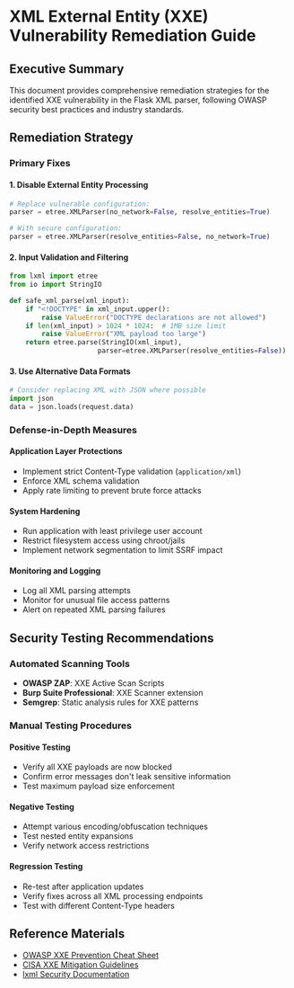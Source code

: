 # XML External Entity (XXE) Vulnerability Remediation Guide

## Executive Summary

This document provides comprehensive remediation strategies for the identified XXE vulnerability in the Flask XML parser, following OWASP security best practices and industry standards.

## Remediation Strategy

### Primary Fixes

#### 1. Disable External Entity Processing

```python
# Replace vulnerable configuration:
parser = etree.XMLParser(no_network=False, resolve_entities=True)

# With secure configuration:
parser = etree.XMLParser(resolve_entities=False, no_network=True)
```

#### 2. Input Validation and Filtering

```python
from lxml import etree
from io import StringIO

def safe_xml_parse(xml_input):
    if "<!DOCTYPE" in xml_input.upper():
        raise ValueError("DOCTYPE declarations are not allowed")
    if len(xml_input) > 1024 * 1024:  # 1MB size limit
        raise ValueError("XML payload too large")
    return etree.parse(StringIO(xml_input), 
                      parser=etree.XMLParser(resolve_entities=False))
```

#### 3. Use Alternative Data Formats

```python
# Consider replacing XML with JSON where possible
import json
data = json.loads(request.data)
```

### Defense-in-Depth Measures

#### Application Layer Protections

- Implement strict Content-Type validation (`application/xml`)
- Enforce XML schema validation
- Apply rate limiting to prevent brute force attacks

#### System Hardening

- Run application with least privilege user account
- Restrict filesystem access using chroot/jails
- Implement network segmentation to limit SSRF impact

#### Monitoring and Logging

- Log all XML parsing attempts
- Monitor for unusual file access patterns
- Alert on repeated XML parsing failures

## Security Testing Recommendations

### Automated Scanning Tools

- **OWASP ZAP**: XXE Active Scan Scripts
- **Burp Suite Professional**: XXE Scanner extension
- **Semgrep**: Static analysis rules for XXE patterns

### Manual Testing Procedures

#### Positive Testing

- Verify all XXE payloads are now blocked
- Confirm error messages don't leak sensitive information
- Test maximum payload size enforcement

#### Negative Testing

- Attempt various encoding/obfuscation techniques
- Test nested entity expansions
- Verify network access restrictions

#### Regression Testing

- Re-test after application updates
- Verify fixes across all XML processing endpoints
- Test with different Content-Type headers

## Reference Materials

- [OWASP XXE Prevention Cheat Sheet](https://cheatsheetseries.owasp.org/cheatsheets/XML_External_Entity_Prevention_Cheat_Sheet.html)
- [CISA XXE Mitigation Guidelines](https://www.cisa.gov/known-exploited-vulnerabilities-catalog)
- [lxml Security Documentation](https://lxml.de/FAQ.html#how-do-i-use-lxml-safely-as-a-web-service-endpoint)
